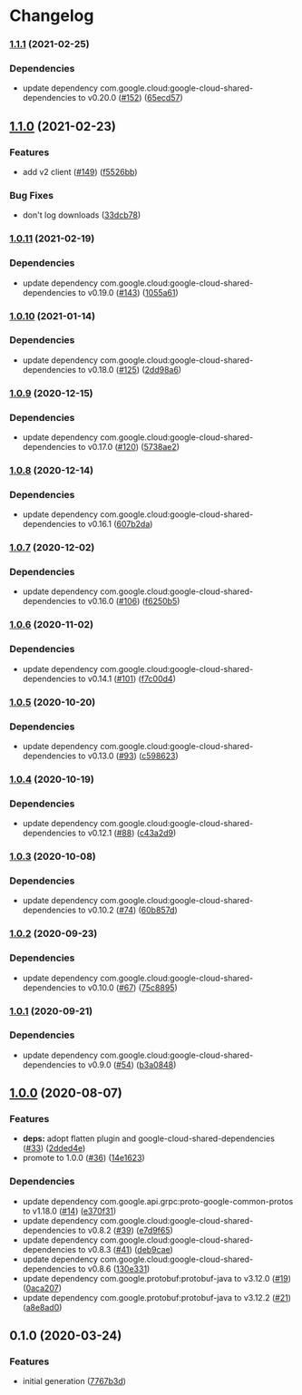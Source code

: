 # Changelog

### [1.1.1](https://www.github.com/googleapis/java-orgpolicy/compare/v1.1.0...v1.1.1) (2021-02-25)


### Dependencies

* update dependency com.google.cloud:google-cloud-shared-dependencies to v0.20.0 ([#152](https://www.github.com/googleapis/java-orgpolicy/issues/152)) ([65ecd57](https://www.github.com/googleapis/java-orgpolicy/commit/65ecd578756c48884059ffcaf8abd3a33b1531b8))

## [1.1.0](https://www.github.com/googleapis/java-orgpolicy/compare/v1.0.11...v1.1.0) (2021-02-23)


### Features

* add v2 client ([#149](https://www.github.com/googleapis/java-orgpolicy/issues/149)) ([f5526bb](https://www.github.com/googleapis/java-orgpolicy/commit/f5526bb819aaf867790fb12789a212bbc64b94e9))


### Bug Fixes

* don't log downloads ([33dcb78](https://www.github.com/googleapis/java-orgpolicy/commit/33dcb787e57312832e4f67a8a800af9565db9e56))

### [1.0.11](https://www.github.com/googleapis/java-orgpolicy/compare/v1.0.10...v1.0.11) (2021-02-19)


### Dependencies

* update dependency com.google.cloud:google-cloud-shared-dependencies to v0.19.0 ([#143](https://www.github.com/googleapis/java-orgpolicy/issues/143)) ([1055a61](https://www.github.com/googleapis/java-orgpolicy/commit/1055a619eafb7c62701bfab88172370d2fd686e8))

### [1.0.10](https://www.github.com/googleapis/java-orgpolicy/compare/v1.0.9...v1.0.10) (2021-01-14)


### Dependencies

* update dependency com.google.cloud:google-cloud-shared-dependencies to v0.18.0 ([#125](https://www.github.com/googleapis/java-orgpolicy/issues/125)) ([2dd98a6](https://www.github.com/googleapis/java-orgpolicy/commit/2dd98a6880d6f95cad0a67c5a7363223283bfd21))

### [1.0.9](https://www.github.com/googleapis/java-orgpolicy/compare/v1.0.8...v1.0.9) (2020-12-15)


### Dependencies

* update dependency com.google.cloud:google-cloud-shared-dependencies to v0.17.0 ([#120](https://www.github.com/googleapis/java-orgpolicy/issues/120)) ([5738ae2](https://www.github.com/googleapis/java-orgpolicy/commit/5738ae2a559c25223f9264175272e25c2a070a39))

### [1.0.8](https://www.github.com/googleapis/java-orgpolicy/compare/v1.0.7...v1.0.8) (2020-12-14)


### Dependencies

* update dependency com.google.cloud:google-cloud-shared-dependencies to v0.16.1 ([607b2da](https://www.github.com/googleapis/java-orgpolicy/commit/607b2da8dbb9992837f7793afe5482e14b35aa19))

### [1.0.7](https://www.github.com/googleapis/java-orgpolicy/compare/v1.0.6...v1.0.7) (2020-12-02)


### Dependencies

* update dependency com.google.cloud:google-cloud-shared-dependencies to v0.16.0 ([#106](https://www.github.com/googleapis/java-orgpolicy/issues/106)) ([f6250b5](https://www.github.com/googleapis/java-orgpolicy/commit/f6250b5a956c5f107dca9572f698ffe1df3fcea2))

### [1.0.6](https://www.github.com/googleapis/java-orgpolicy/compare/v1.0.5...v1.0.6) (2020-11-02)


### Dependencies

* update dependency com.google.cloud:google-cloud-shared-dependencies to v0.14.1 ([#101](https://www.github.com/googleapis/java-orgpolicy/issues/101)) ([f7c00d4](https://www.github.com/googleapis/java-orgpolicy/commit/f7c00d46ba7587b7f476f1ee532fe871bb7379d5))

### [1.0.5](https://www.github.com/googleapis/java-orgpolicy/compare/v1.0.4...v1.0.5) (2020-10-20)


### Dependencies

* update dependency com.google.cloud:google-cloud-shared-dependencies to v0.13.0 ([#93](https://www.github.com/googleapis/java-orgpolicy/issues/93)) ([c598623](https://www.github.com/googleapis/java-orgpolicy/commit/c598623bba723cdd104fd30b3d3b3d0598e7e39e))

### [1.0.4](https://www.github.com/googleapis/java-orgpolicy/compare/v1.0.3...v1.0.4) (2020-10-19)


### Dependencies

* update dependency com.google.cloud:google-cloud-shared-dependencies to v0.12.1 ([#88](https://www.github.com/googleapis/java-orgpolicy/issues/88)) ([c43a2d9](https://www.github.com/googleapis/java-orgpolicy/commit/c43a2d94b37c371814bbdb84af90c90d5ddf54c6))

### [1.0.3](https://www.github.com/googleapis/java-orgpolicy/compare/v1.0.2...v1.0.3) (2020-10-08)


### Dependencies

* update dependency com.google.cloud:google-cloud-shared-dependencies to v0.10.2 ([#74](https://www.github.com/googleapis/java-orgpolicy/issues/74)) ([60b857d](https://www.github.com/googleapis/java-orgpolicy/commit/60b857db66b7101f79db13199ae4beff477f88fb))

### [1.0.2](https://www.github.com/googleapis/java-orgpolicy/compare/v1.0.1...v1.0.2) (2020-09-23)


### Dependencies

* update dependency com.google.cloud:google-cloud-shared-dependencies to v0.10.0 ([#67](https://www.github.com/googleapis/java-orgpolicy/issues/67)) ([75c8895](https://www.github.com/googleapis/java-orgpolicy/commit/75c889530c0950658b2254b6aab472734568c68a))

### [1.0.1](https://www.github.com/googleapis/java-orgpolicy/compare/v1.0.0...v1.0.1) (2020-09-21)


### Dependencies

* update dependency com.google.cloud:google-cloud-shared-dependencies to v0.9.0 ([#54](https://www.github.com/googleapis/java-orgpolicy/issues/54)) ([b3a0848](https://www.github.com/googleapis/java-orgpolicy/commit/b3a0848fb598dfe796749b29bc9e6768bb195ffa))

## [1.0.0](https://www.github.com/googleapis/java-orgpolicy/compare/v0.1.0...v1.0.0) (2020-08-07)


### Features

* **deps:** adopt flatten plugin and google-cloud-shared-dependencies ([#33](https://www.github.com/googleapis/java-orgpolicy/issues/33)) ([2dded4e](https://www.github.com/googleapis/java-orgpolicy/commit/2dded4eaace3727ffaa1befc25f3866431adab08))
* promote to 1.0.0 ([#36](https://www.github.com/googleapis/java-orgpolicy/issues/36)) ([14e1623](https://www.github.com/googleapis/java-orgpolicy/commit/14e1623ca657aeccb939c86ba25f1fcec080c415))


### Dependencies

* update dependency com.google.api.grpc:proto-google-common-protos to v1.18.0 ([#14](https://www.github.com/googleapis/java-orgpolicy/issues/14)) ([e370f31](https://www.github.com/googleapis/java-orgpolicy/commit/e370f31dc8ff5c618a3f0b549bb1ff3bd21f9a06))
* update dependency com.google.cloud:google-cloud-shared-dependencies to v0.8.2 ([#39](https://www.github.com/googleapis/java-orgpolicy/issues/39)) ([e7d9f65](https://www.github.com/googleapis/java-orgpolicy/commit/e7d9f656af60127d2f3c5c664d675b46c18c3d22))
* update dependency com.google.cloud:google-cloud-shared-dependencies to v0.8.3 ([#41](https://www.github.com/googleapis/java-orgpolicy/issues/41)) ([deb9cae](https://www.github.com/googleapis/java-orgpolicy/commit/deb9caefbe17cce4b30c8aefd37e8a9074bbe429))
* update dependency com.google.cloud:google-cloud-shared-dependencies to v0.8.6 ([130e331](https://www.github.com/googleapis/java-orgpolicy/commit/130e331cc0b3ae47186e89c7650337e62b0ba110))
* update dependency com.google.protobuf:protobuf-java to v3.12.0 ([#19](https://www.github.com/googleapis/java-orgpolicy/issues/19)) ([0aca207](https://www.github.com/googleapis/java-orgpolicy/commit/0aca2071dad5a88d4bffd5cf03ab3ebcaba2abc2))
* update dependency com.google.protobuf:protobuf-java to v3.12.2 ([#21](https://www.github.com/googleapis/java-orgpolicy/issues/21)) ([a8e8ad0](https://www.github.com/googleapis/java-orgpolicy/commit/a8e8ad039c6b92356e0f3a30118902b4c40189a9))

## 0.1.0 (2020-03-24)


### Features

* initial generation ([7767b3d](https://www.github.com/googleapis/java-orgpolicy/commit/7767b3d32466bacc55689f93f9fba0b8766aebc0))
